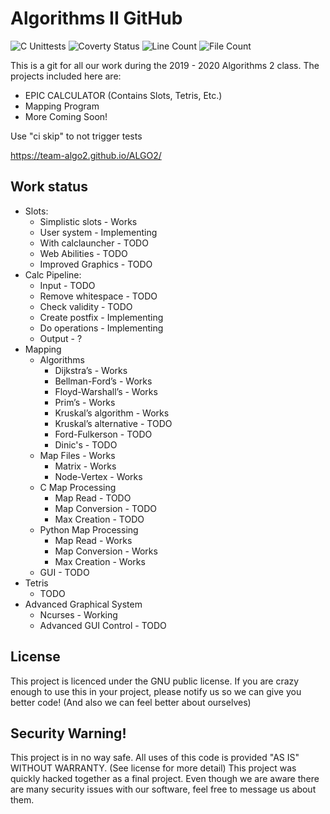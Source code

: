 # Algorithms II GitHub

![C Unittests](https://github.com/RadioactiveHydra/ALGO2/workflows/C%20Unittests/badge.svg)
![Coverty Status](https://scan.coverity.com/projects/20314/badge.svg)
![Line Count](https://tokei.rs/b1/github/RadioactiveHydra/ALGO2)
![File Count](https://tokei.rs/b1/github/RadioactiveHydra/ALGO2?category=files)

This is a git for all our work during the 2019 - 2020 Algorithms 2 class. The projects included here are:
- EPIC CALCULATOR (Contains Slots, Tetris, Etc.)
- Mapping Program
- More Coming Soon!

Use "ci skip" to not trigger tests

 https://team-algo2.github.io/ALGO2/

## Work status

- Slots:
    - Simplistic slots - Works
    - User system - Implementing 
    - With calclauncher - TODO
    - Web Abilities - TODO
    - Improved Graphics - TODO
- Calc Pipeline: 
    - Input - TODO
    - Remove whitespace - TODO
    - Check validity - TODO
    - Create postfix - Implementing
    - Do operations - Implementing
    - Output - ?
- Mapping
    - Algorithms
      - Dijkstra’s - Works
      - Bellman-Ford’s - Works
      - Floyd-Warshall’s - Works
      - Prim’s - Works
      - Kruskal’s algorithm - Works
      - Kruskal’s alternative - TODO
      - Ford-Fulkerson - TODO
      - Dinic's - TODO
    - Map Files - Works
      - Matrix - Works
      - Node-Vertex - Works
    - C Map Processing
      - Map Read - TODO
      - Map Conversion - TODO
      - Max Creation - TODO
    - Python Map Processing
      - Map Read - Works
      - Map Conversion - Works
      - Max Creation - Works
    - GUI - TODO
- Tetris
    - TODO
- Advanced Graphical System
    - Ncurses - Working
    - Advanced GUI Control - TODO

## License
This project is licenced under the GNU public license. If you are crazy enough to use this in your project, please notify us so we can give you better code! (And also we can feel better about ourselves)

## Security Warning!
This project is in no way safe. All uses of this code is provided "AS IS" WITHOUT WARRANTY. (See license for more detail) This project was quickly hacked together as a final project. Even though we are aware there are many security issues with our software, feel free to message us about them. 
